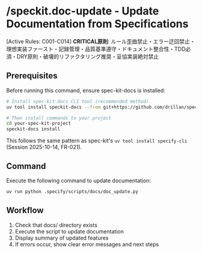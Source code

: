 # /speckit.doc-update - Update Documentation from Specifications

[Active Rules: C001-C014]
**CRITICAL原則**: ルール歪曲禁止・エラー迂回禁止・理想実装ファースト・記録管理・品質基準遵守・ドキュメント整合性・TDD必須・DRY原則・破壊的リファクタリング推奨・妥協実装絶対禁止

## Prerequisites

Before running this command, ensure spec-kit-docs is installed:

```bash
# Install spec-kit-docs CLI tool (recommended method)
uv tool install speckit-docs --from git+https://github.com/drillan/spec-kit-docs.git

# Then install commands to your project
cd your-spec-kit-project
speckit-docs install
```

This follows the same pattern as spec-kit's `uv tool install specify-cli` (Session 2025-10-14, FR-021).

## Command

Execute the following command to update documentation:

```bash
uv run python .specify/scripts/docs/doc_update.py
```

## Workflow
1. Check that docs/ directory exists
2. Execute the script to update documentation
3. Display summary of updated features
4. If errors occur, show clear error messages and next steps
